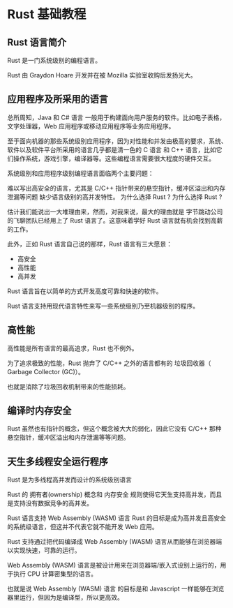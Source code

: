 # Rust 基础教程

## Rust 语言简介

Rust 是一门系统级别的编程语言。

Rust 由 Graydon Hoare 开发并在被 Mozilla 实验室收购后发扬光大。

## 应用程序及所采用的语言

总所周知，Java 和 C# 语言 一般用于构建面向用户服务的软件。比如电子表格，文字处理器，Web 应用程序或移动应用程序等业务应用程序。

至于面向机器的那些系统级别应用程序，因为对性能和并发由极高的要求，系统、软件以及软件平台所采用的语言几乎都是清一色的 C 语言 和 C++ 语言，比如它们操作系统，游戏引擎，编译器等。这些编程语言需要很大程度的硬件交互。

系统级别和应用程序级别编程语言面临两个主要问题：

难以写出高安全的语言，尤其是 C/C++ 指针带来的悬空指针，缓冲区溢出和内存泄漏等问题
缺少语言级别的高并发特性。
为什么选择 Rust ?
为什么选择 Rust ?

估计我们能说出一大堆理由来，然而，对我来说，最大的理由就是 字节跳动公司的飞聊团队已经用上了 Rust 语言了。这意味着学好 Rust 语言就有机会找到高薪的工作。

此外，正如 Rust 语言自己说的那样，Rust 语言有三大愿景：
- 高安全
- 高性能
- 高并发

Rust 语言旨在以简单的方式开发高度可靠和快速的软件。

Rust 语言支持用现代语言特性来写一些系统级别乃至机器级别的程序。

## 高性能

高性能是所有语言的最高追求，Rust 也不例外。

为了追求极致的性能，Rust 抛弃了 C/C++ 之外的语言都有的 垃圾回收器（ Garbage Collector (GC)）。

也就是消除了垃圾回收机制带来的性能损耗。

## 编译时内存安全

Rust 虽然也有指针的概念，但这个概念被大大的弱化，因此它没有 C/C++ 那种悬空指针，缓冲区溢出和内存泄漏等等问题。

## 天生多线程安全运行程序

Rust 是为多线程高并发而设计的系统级别语言

Rust 的 拥有者(ownership) 概念和 内存安全 规则使得它天生支持高并发，而且是支持没有数据竞争的高并发。

Rust 语言支持 Web Assembly (WASM) 语言
Rust 的目标是成为高并发且高安全的系统级语言，但这并不代表它就不能开发 Web 应用。

Rust 支持通过把代码编译成 Web Assembly (WASM) 语言从而能够在浏览器端以实现快速，可靠的运行。

Web Assembly (WASM) 语言是被设计用来在浏览器端/嵌入式设别上运行的，用于执行 CPU 计算密集型的语言。

也就是说 Web Assembly (WASM) 语言 的目标是和 Javascript 一样能够在浏览器里运行，但因为是编译型，所以更高效。